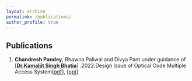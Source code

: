 ```yaml
---
layout: archive
permalink: /publications/
author_profile: true
---
```


<h2>  Publications </h2>

1. **Chandresh Pandey**, Bhawna Paliwal and Divya Pant under guidance of [[**Dr.Kamaljit Singh Bhatia**]((https://www.linkedin.com/in/dr-kamaljit-singh-bhatia-19693049/?originalSubdomain=in))] .2022.Design 
Issue of Optical Code Multiple Access System[[pdf](https://github.com/chinu-2000/chandresh-pandey.github.io/blob/main/files/ocdma.pdf)],  [[ppt](https://github.com/chinu-2000/chandresh-pandey.github.io/blob/main/files/ocdma.pptx)]
